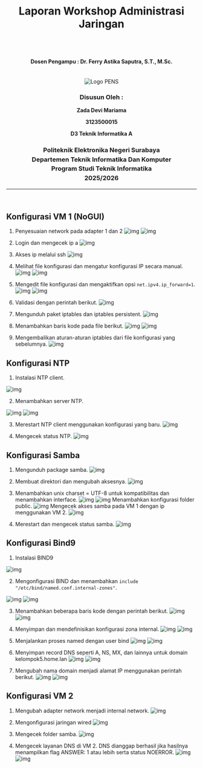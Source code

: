 <div align="center">
  <h1 style="text-align: center;font-weight: bold">Laporan Workshop Administrasi Jaringan<br></h1>
  <h2 style="text-align: center;"><br></h2>
  <h4 style="text-align: center;">Dosen Pengampu : Dr. Ferry Astika Saputra, S.T., M.Sc.</h4>
</div>
<br />
<div align="center">
  <img src="https://i.ibb.co/DC3QHnM/logo-pens.png" alt="Logo PENS">
  <h3 style="text-align: center;">Disusun Oleh :</h3>
  <p style="text-align: center;">
  <strong>Zada Devi Mariama</strong>
  </p>
  <p style="text-align: center;">
  <strong>3123500015</strong>
  </p>
  <p style="text-align: center;">
  <strong> D3 Teknik Informatika A</strong>
  </p>

<h3 style="text-align: center;line-height: 1.5">Politeknik Elektronika Negeri Surabaya<br>Departemen Teknik Informatika Dan Komputer<br>Program Studi Teknik Informatika<br>2025/2026</h3>
  <hr>
</div> 
<br>



## Konfigurasi VM 1 (NoGUI)

1. Penyesuaian network pada adapter 1 dan 2
![img](/assets/week-6/1.png)
![img](/assets/week-6/2.png)

2. Login dan mengecek ip a
![img](/assets/week-6/3.png)

3. Akses ip melalui ssh
![img](/assets/week-6/4.png)

4. Melihat file konfigurasi dan mengatur konfigurasi IP secara manual.
![img](/assets/week-6/5-1.png)
![img](/assets/week-6/5.png)

5. Mengedit file konfigurasi dan mengaktifkan opsi `net.ipv4.ip_forward=1`.
![img](/assets/week-6/6-1.png)
![img](/assets/week-6/6.png)

6. Validasi dengan perintah berikut.
![img](/assets/week-6/7.png)

7. Mengunduh paket iptables dan iptables persistent.
![img](/assets/week-6/8.png)

8. Menambahkan baris kode pada file berikut.
![img](/assets/week-6/9-1.png)
![img](/assets/week-6/9.png)

9. Mengembalikan aturan-aturan iptables dari file konfigurasi yang sebelumnya.
![img](/assets/week-6/10.png)

## Konfigurasi NTP

1. Instalasi NTP client.

![img](/assets/week-6/ntp/1.png)

2. Menambahkan server NTP.

![img](/assets/week-6/ntp/2-1.png)
![img](/assets/week-6/ntp/2.png)

3. Merestart NTP client menggunakan konfigurasi yang baru.
![img](/assets/week-6/ntp/3.png)

4. Mengecek status NTP.
![img](/assets/week-6/ntp/4.png)

## Konfigurasi Samba

1. Mengunduh package samba.
![img](/assets/week-6/samba/1.png)

2. Membuat direktori dan mengubah aksesnya.
![img](/assets/week-6/samba/2.png)

3. Menambahkan unix charset = UTF-8 untuk kompatibilitas dan menambahkan interface.
![img](/assets/week-6/samba/3-1.png)
![img](/assets/week-6/samba/3-2.png)
Menambahkan konfigurasi folder public.
![img](/assets/week-6/samba/3-3.png)
Mengecek akses samba pada VM 1 dengan ip menggunakan VM 2.
![img](/assets/week-6/samba/3-4.png)

4. Merestart dan mengecek status samba.
![img](/assets/week-6/samba/4.png)

## Konfigurasi Bind9

1. Instalasi BIND9 

![img](/assets/week-6/bind/1.png)

2. Mengonfigurasi BIND dan menambahkan `include "/etc/bind/named.conf.internal-zones"`. 

![img](/assets/week-6/bind/2-1.png)
![img](/assets/week-6/bind/2.png)

3. Menambahkan beberapa baris kode dengan perintah berikut.
![img](/assets/week-6/bind/3-1.png)
![img](/assets/week-6/bind/3.png)

4. Menyimpan dan mendefinisikan konfigurasi zona internal.
![img](/assets/week-6/bind/4-1.png)
![img](/assets/week-6/bind/4.png)

5. Menjalankan proses named dengan user bind
![img](/assets/week-6/bind/5-1.png)
![img](/assets/week-6/bind/5.png)

6. Menyimpan record DNS seperti A, NS, MX, dan lainnya untuk domain kelompok5.home.lan
![img](/assets/week-6/bind/6-1.png)
![img](/assets/week-6/bind/6.png)

7. Mengubah nama domain menjadi alamat IP menggunakan perintah berikut.
![img](/assets/week-6/bind/7-1.png)
![img](/assets/week-6/bind/7.png)

## Konfigurasi VM 2

1. Mengubah adapter network menjadi internal network.
![img](/assets/week-6/vm2/1.png)

2. Mengonfigurasi jaringan wired
![img](/assets/week-6/vm2/2.png)

3. Mengecek folder samba.
![img](/assets/week-6/vm2/file.png)

4. Mengecek layanan DNS di VM 2. DNS dianggap berhasil jika hasilnya menampilkan flag ANSWER: 1 atau lebih serta status NOERROR.
![img](/assets/week-6/vm2/3.png)
![img](/assets/week-6/vm2/4.png)


